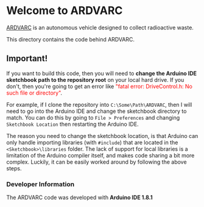 # Welcome to ARDVARC

<acronym style="cursor:help;text-decoration:underline;" title="Autonomous Radioactive Debris Verification Acquisition and Retrieval
Coordinator">ARDVARC</acronym> is an autonomous vehicle designed to collect radioactive waste.

This directory contains the code behind ARDVARC.

## Important!

If you want to build this code, then you will need to **change the Arduino IDE sketchbook path to the repository root** on your local hard drive. If you don't, then you're going to get an error like <span style="color:red;">"fatal error: DriveControl.h: No such file or directory"</span>.

For example, if I clone the repository into `C:\Some\Path\ARDVARC`, then I will need to go into the Arduino IDE and change the sketchbook directory to match. You can do this by going to `File > Preferences` and changing `Sketchbook Location` then restarting the Arduino IDE.

The reason you need to change the sketchbook location, is that Arduino can only handle importing libraries (with `#include`) that are located in the `<Sketchbook>\libraries` folder. The lack of support for local libraries is a limitation of the Arduino compiler itself, and makes code sharing a bit more complex. Luckily, it can be easily worked around by following the above steps.


### Developer Information

The ARDVARC code was developed with **Arduino IDE 1.8.1**